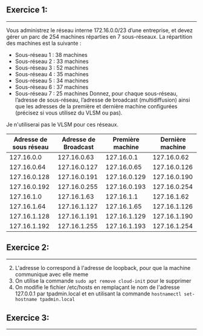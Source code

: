 ## Exercice 1:
---

Vous administrez le réseau interne 172.16.0.0/23 d’une entreprise, et devez gérer un parc de 254 machines
réparties en 7 sous-réseaux. La répartition des machines est la suivante :
- Sous-réseau 1 : 38 machines
- Sous-réseau 2 : 33 machines
- Sous-réseau 3 : 52 machines
- Sous-réseau 4 : 35 machines
- Sous-réseau 5 : 34 machines
- Sous-réseau 6 : 37 machines 
- Sous-réseau 7 : 25 machines
Donnez, pour chaque sous-réseau, l’adresse de sous-réseau, l’adresse de broadcast (multidiffusion) ainsi
que les adresses de la première et dernière machine configurées (précisez si vous utilisez du VLSM ou pas).

Je n'utiliserai pas le VLSM pour ces réseaux.

| Adresse de sous réseau | Adresse de Broadcast | Première machine | Dernière machine |
|------------------------|----------------------|------------------|------------------|
| 127.16.0.0             | 127.16.0.63          | 127.16.0.1       | 127.16.0.62      |
| 127.16.0.64            | 127.16.0.127         | 127.16.0.65      | 127.16.0.126     |
| 127.16.0.128           | 127.16.0.191         | 127.16.0.129     | 127.16.0.190     |
| 127.16.0.192           | 127.16.0.255         | 127.16.0.193     | 127.16.0.254     |
| 127.16.1.0             | 127.16.1.63          | 127.16.1.1       | 127.16.1.62      |
| 127.16.1.64            | 127.16.1.127         | 127.16.1.65      | 127.16.1.126     |
| 127.16.1.128           | 127.16.1.191         | 127.16.1.129     | 127.16.1.190     |
| 127.16.1.192           | 127.16.1.255         | 127.16.1.193     | 127.16.1.254     |


## Exercice 2:
---

2) L'adresse lo correspond à l'adresse de loopback, pour que la machine communique avec elle meme
3) On utilise la commande ```sudo apt remove cloud-init``` pour le supprimer
4) On modifie le fichier /etc/hosts en remplaçant le nom de l'adresse 127.0.0.1 par tpadmin.local et en utilisant la commande ```hostnamectl set-hostname tpadmin.local```

## Exercice 3:
---
